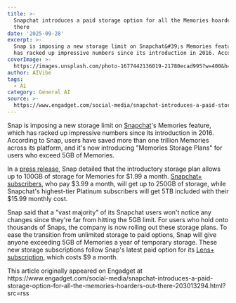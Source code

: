 ```yaml
---
title: >-
  Snapchat introduces a paid storage option for all the Memories hoarders out
  there
date: '2025-09-28'
excerpt: >-
  Snap is imposing a new storage limit on Snapchat&#39;s Memories feature, which
  has racked up impressive numbers since its introduction in 2016. Accord...
coverImage: >-
  https://images.unsplash.com/photo-1677442136019-21780ecad995?w=400&h=200&fit=crop&auto=format
author: AIVibe
tags:
  - Ai
category: General AI
source: >-
  https://www.engadget.com/social-media/snapchat-introduces-a-paid-storage-option-for-all-the-memories-hoarders-out-there-203013294.html?src=rss
---
```

<p>Snap is imposing a new storage limit on <a data-i13n="elm:context_link;elmt:doNotAffiliate;cpos:1;pos:1" class="no-affiliate-link" href="https://www.engadget.com/social-media/snapchat-now-has-a-standalone-app-for-making-gen-ai-augmented-reality-effects-170036214.html">Snapchat</a>&#39;s Memories feature, which has racked up impressive numbers since its introduction in 2016. According to Snap, users have saved more than one trillion Memories across its platform, and it&#39;s now introducing &quot;Memories Storage Plans&quot; for users who exceed 5GB of Memories.</p>
<p>In a <a data-i13n="elm:context_link;elmt:doNotAffiliate;cpos:2;pos:1" class="no-affiliate-link" href="https://newsroom.snap.com/snap-memory-storage">press release</a>, Snap detailed that the introductory storage plan allows up to 100GB of storage for Memories for $1.99 a month. <a data-i13n="elm:context_link;elmt:doNotAffiliate;cpos:3;pos:1" class="no-affiliate-link" href="https://www.engadget.com/snapchat-is-a-new-subscription-service-for-power-users-125633027.html">Snapchat+ subscribers</a>, who pay $3.99 a month, will get up to 250GB of storage, while Snapchat&#39;s highest-tier Platinum subscribers will get 5TB included with their $15.99 monthly cost.</p>
<span id="end-legacy-contents"></span><p>Snap said that a &quot;vast majority&quot; of its Snapchat users won&#39;t notice any changes since they&#39;re far from hitting the 5GB limit. For users who hold onto thousands of Snaps, the company is now rolling out these storage plans. To ease the transition from unlimited storage to paid options, Snap will give anyone exceeding 5GB of Memories a year of temporary storage. These new storage subscriptions follow Snap&#39;s latest paid option for its <a data-i13n="cpos:4;pos:1" href="https://www.engadget.com/social-media/snapchat-adds-a-new-subscription-tier-for-lenses-201018127.html">Lens+ subscription</a>, which costs $9 a month.</p>This article originally appeared on Engadget at https://www.engadget.com/social-media/snapchat-introduces-a-paid-storage-option-for-all-the-memories-hoarders-out-there-203013294.html?src=rss
